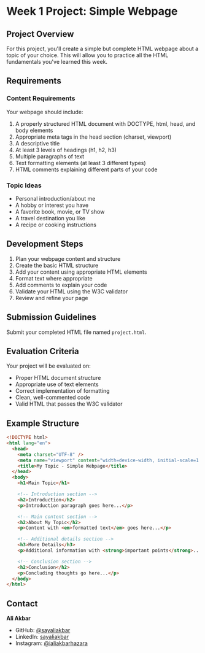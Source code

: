 # Week 1 Project: Simple Webpage

## Project Overview

For this project, you'll create a simple but complete HTML webpage about a topic of your choice. This will allow you to practice all the HTML fundamentals you've learned this week.

## Requirements

### Content Requirements

Your webpage should include:

1. A properly structured HTML document with DOCTYPE, html, head, and body elements
2. Appropriate meta tags in the head section (charset, viewport)
3. A descriptive title
4. At least 3 levels of headings (h1, h2, h3)
5. Multiple paragraphs of text
6. Text formatting elements (at least 3 different types)
7. HTML comments explaining different parts of your code

### Topic Ideas

- Personal introduction/about me
- A hobby or interest you have
- A favorite book, movie, or TV show
- A travel destination you like
- A recipe or cooking instructions

## Development Steps

1. Plan your webpage content and structure
2. Create the basic HTML structure
3. Add your content using appropriate HTML elements
4. Format text where appropriate
5. Add comments to explain your code
6. Validate your HTML using the W3C validator
7. Review and refine your page

## Submission Guidelines

Submit your completed HTML file named `project.html`.

## Evaluation Criteria

Your project will be evaluated on:

- Proper HTML document structure
- Appropriate use of text elements
- Correct implementation of formatting
- Clean, well-commented code
- Valid HTML that passes the W3C validator

## Example Structure

```html
<!DOCTYPE html>
<html lang="en">
  <head>
    <meta charset="UTF-8" />
    <meta name="viewport" content="width=device-width, initial-scale=1.0" />
    <title>My Topic - Simple Webpage</title>
  </head>
  <body>
    <h1>Main Topic</h1>

    <!-- Introduction section -->
    <h2>Introduction</h2>
    <p>Introduction paragraph goes here...</p>

    <!-- Main content section -->
    <h2>About My Topic</h2>
    <p>Content with <em>formatted text</em> goes here...</p>

    <!-- Additional details section -->
    <h3>More Details</h3>
    <p>Additional information with <strong>important points</strong>...</p>

    <!-- Conclusion section -->
    <h2>Conclusion</h2>
    <p>Concluding thoughts go here...</p>
  </body>
</html>
```

## Contact

**Ali Akbar**

- GitHub: [@sayaliakbar](https://github.com/sayaliakbar)
- LinkedIn: [sayaliakbar](https://linkedin.com/in/sayaliakbar)
- Instagram: [@ialiakbarhazara](https://instagram.com/ialiakbarhazara)
